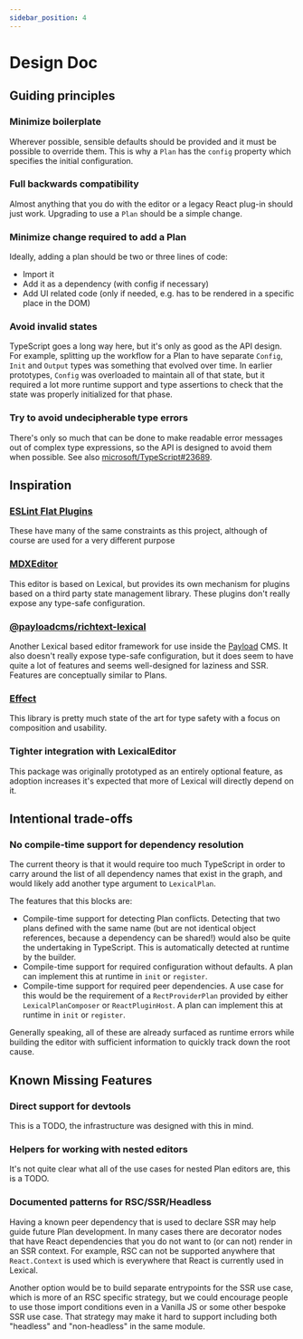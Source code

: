 ```yaml
---
sidebar_position: 4
---
```


# Design Doc

## Guiding principles

### Minimize boilerplate

Wherever possible, sensible defaults should be provided and it must be
possible to override them. This is why a `Plan` has the `config` property
which specifies the initial configuration.

### Full backwards compatibility

Almost anything that you do with the editor or a legacy React plug-in should
just work. Upgrading to use a `Plan` should be a simple change.

### Minimize change required to add a Plan

Ideally, adding a plan should be two or three lines of code:

- Import it
- Add it as a dependency (with config if necessary)
- Add UI related code (only if needed, e.g. has to be rendered in a specific place in the DOM)

### Avoid invalid states

TypeScript goes a long way here, but it's only as good as the API design.
For example, splitting up the workflow for a Plan to have separate `Config`,
`Init` and `Output` types was something that evolved over time. In earlier
prototypes, `Config` was overloaded to maintain all of that state, but it
required a lot more runtime support and type assertions to check that
the state was properly initialized for that phase.

### Try to avoid undecipherable type errors

There's only so much that can be done to make readable error messages
out of complex type expressions, so the API is designed to avoid them
when possible. See also [microsoft/TypeScript#23689](https://github.com/microsoft/TypeScript/issues/23689).

## Inspiration

### [ESLint Flat Plugins](https://eslint.org/docs/latest/extend/plugin-migration-flat-config)

These have many of the same constraints as this project, although of course
are used for a very different purpose

### [MDXEditor](https://mdxeditor.dev/)

This editor is based on Lexical, but provides its own mechanism for plugins
based on a third party state management library. These plugins don't
really expose any type-safe configuration.

### [@payloadcms/richtext-lexical](https://www.npmjs.com/package/@payloadcms/richtext-lexical)

Another Lexical based editor framework for use inside the
[Payload](https://payloadcms.com/) CMS. It also doesn't really expose type-safe
configuration, but it does seem to have quite a lot of features and seems
well-designed for laziness and SSR. Features are conceptually similar to Plans.

### [Effect](https://effect.website/)

This library is pretty much state of the art for type safety with a focus on
composition and usability.

### Tighter integration with LexicalEditor

This package was originally prototyped as an entirely optional feature,
as adoption increases it's expected that more of Lexical will directly
depend on it.

## Intentional trade-offs

### No compile-time support for dependency resolution

The current theory is that it would require too much TypeScript
in order to carry around the list of all dependency names that
exist in the graph, and would likely add another type argument
to `LexicalPlan`.

The features that this blocks are:

- Compile-time support for detecting Plan conflicts. Detecting that two
  plans defined with the same name (but are not identical object
  references, because a dependency can be shared!) would also be quite the
  undertaking in TypeScript. This is automatically detected at runtime by
  the builder.
- Compile-time support for required configuration without defaults.
  A plan can implement this at runtime in `init` or `register`.
- Compile-time support for required peer dependencies. A use case for this
  would be the requirement of a `RectProviderPlan` provided by either
  `LexicalPlanComposer` or `ReactPluginHost`. A plan can implement this
  at runtime in `init` or `register`.

Generally speaking, all of these are already surfaced as runtime errors
while building the editor with sufficient information to quickly track
down the root cause.

## Known Missing Features

### Direct support for devtools

This is a TODO, the infrastructure was designed with this in mind.

### Helpers for working with nested editors

It's not quite clear what all of the use cases for nested Plan editors are,
this is a TODO.

### Documented patterns for RSC/SSR/Headless

Having a known peer dependency that is used to declare SSR may help
guide future Plan development. In many cases there are decorator nodes
that have React dependencies that you do not want to (or can not) render
in an SSR context. For example, RSC can not be supported anywhere that
`React.Context` is used which is everywhere that React is currently used
in Lexical.

Another option would be to build separate entrypoints for the SSR use case,
which is more of an RSC specific strategy, but we could encourage people
to use those import conditions even in a Vanilla JS or some other bespoke
SSR use case. That strategy may make it hard to support including both
"headless" and "non-headless" in the same module.
